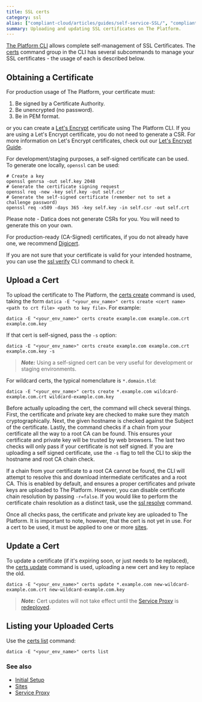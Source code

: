 ```yaml
---
title: SSL certs
category: ssl
alias: ["compliant-cloud/articles/guides/self-service-SSL/", "compliant-cloud/articles/ssl-self-signed", "compliant-cloud/articles/ssl-verify"]
summary: Uploading and updating SSL certificates on The Platform.
---
```


[The Platform CLI](/compliant-cloud/articles/cli-stratum) allows complete self-management of SSL Certificates. The [certs](/compliant-cloud/cli-reference#certs) command group in the CLI has several subcommands to manage your SSL certificates - the usage of each is described below.

## Obtaining a Certificate
For production usage of The Platform, your certificate must:

1. Be signed by a Certificate Authority.
2. Be unencrypted (no password).
3. Be in PEM format.

or you can create a [Let's Encrypt](https://letsencrypt.org) certificate using The Platform CLI. If you are using a Let's Encrypt certificate, you do not need to generate a CSR. For more information on Let's Encrypt certificates, check out our [Let's Encrypt Guide](/compliant-cloud/articles/guides/lets-encrypt/).

For development/staging purposes, a self-signed certificate can be used. To generate one locally, `openssl` can be used:

```
# Create a key
openssl genrsa -out self.key 2048
# Generate the certificate signing request
openssl req -new -key self.key -out self.csr
# Generate the self-signed certificate (remember not to set a challenge password)
openssl req -x509 -days 365 -key self.key -in self.csr -out self.crt
```

Please note - Datica does not generate CSRs for you. You will need to generate this on your own.

For production-ready (CA-Signed) certificates, if you do not already have one, we recommend [Digicert](https://www.digicert.com/).

If you are not sure that your certificate is valid for your intended hostname, you can use the [ssl verify](/compliant-cloud/cli-reference#ssl-verify) CLI command to check it.

## Upload a Cert
To upload the certificate to The Platform, the [certs create](/compliant-cloud/cli-reference#certs-create) command is used, taking the form `datica -E "<your_env_name>" certs create <cert name> <path to crt file> <path to key file>`. For example:

```
datica -E "<your_env_name>" certs create example.com example.com.crt example.com.key
```

If that cert is self-signed, pass the `-s` option:

```
datica -E "<your_env_name>" certs create example.com example.com.crt example.com.key -s
```

> ***Note:*** Using a self-signed cert can be very useful for development or staging environments.

For wildcard certs, the typical nomenclature is `*.domain.tld`:

```
datica -E "<your_env_name>" certs create *.example.com wildcard-example.com.crt wildcard-example.com.key
```

Before actually uploading the cert, the command will check several things. First, the certificate and private key are checked to make sure they match cryptographically. Next, the given hostname is checked against the Subject of the certificate. Lastly, the command checks if a chain from your certificate all the way to a root CA can be found. This ensures your certificate and private key will be trusted by web browsers. The last two checks will only pass if your certificate is not self signed. If you are uploading a self signed certificate, use the `-s` flag to tell the CLI to skip the hostname and root CA chain check.

If a chain from your certificate to a root CA cannot be found, the CLI will attempt to resolve this and download intermediate certificates and a root CA. This is enabled by default, and ensures a proper certificates and private keys are uploaded to The Platform. However, you can disable certificate chain resolution by passing `-r=false`. If you would like to perform the certificate chain resolution as a distinct task, use the [ssl resolve](/compliant-cloud/cli-reference#ssl-resolve) command.

Once all checks pass, the certificate and private key are uploaded to The Platform. It is important to note, however, that the cert is not yet in use. For a cert to be used, it must be applied to one or more [sites](/compliant-cloud/articles/concepts/sites).

## Update a Cert
To update a certificate (if it's expiring soon, or just needs to be replaced), the [certs update](/compliant-cloud/cli-reference#certs-update) command is used, uploading a new cert and key to replace the old.

```
datica -E "<your_env_name>" certs update *.example.com new-wildcard-example.com.crt new-wildcard-example.com.key
```

> ***Note:*** Cert updates will not take effect until the [Service Proxy](/compliant-cloud/articles/concepts/service-proxy) is [redeployed](/compliant-cloud/articles/concepts/services#redeploying).

## Listing your Uploaded Certs
Use the [certs list](/compliant-cloud/cli-reference#certs-list) command:

```
datica -E "<your_env_name>" certs list
```

### See also
* [Initial Setup](/compliant-cloud/articles/initial-setup)
* [Sites](/compliant-cloud/articles/concepts/sites)
* [Service Proxy](/compliant-cloud/articles/concepts/service-proxy)
